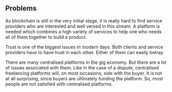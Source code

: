 ## Problems

As blockchain is still in the very initial stage, it is really hard to find service providers who are interested and well versed in this stream. A platform is needed which combines a high variety of services to help one who needs all of them together to build a product.

Trust is one of the biggest issues in modern days. Both clients and service providers have to have trust in each other. Either of them can easily betray. 

There are many centralised platforms in the gig economy. But there are a lot of issues associated with them. Like in the case of a dispute, centralised freelancing platforms will, on most occasions, side with the buyer. It is not at all surprising, since buyers are ultimately funding the platform. So, most people are not satisfied with centralised platforms.

